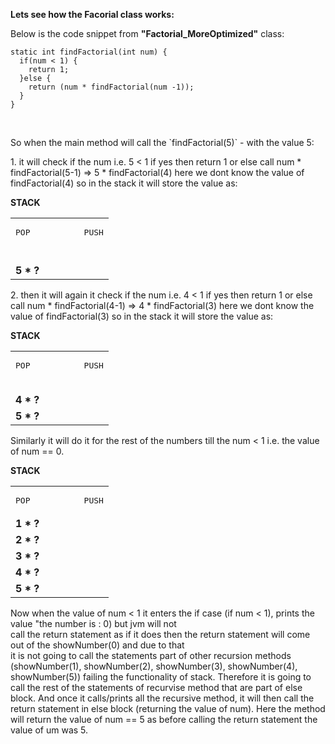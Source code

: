 **Lets see how the Facorial class works:**

  Below is the code snippet from <b>"Factorial_MoreOptimized"</b> class:
  
    static int findFactorial(int num) {
      if(num < 1) {
        return 1;
      }else {
        return (num * findFactorial(num -1));
      }
    }

<br>
 <p> So when the main method will call the `findFactorial(5)` - with the value 5: </p>
 <p>  1. it will check if the num i.e. 5 < 1 if yes then return 1 or else call num * findFactorial(5-1) => 5 *  
         findFactorial(4) here we dont know the value of findFactorial(4) so in the stack it will store the value as:</p>
  <table>
    <thead>
    </thead>
    <tbody>
        <b> STACK </b>
        <tr>
          <td><pre>POP           PUSH</pre></b></td>
         </tr>
      <tr>
          <td> <b>  </b></td>
         </tr>
      <tr>
          <td> <b>  </b></td>
         </tr>
       <tr>
          <td> <b>  </b></td>
         </tr>
       <tr>
          <td> <b>  </b></td>
         </tr>  
      <tr>
          <td> <b> 5 * ? </b></td>
         </tr>
    </tbody>
  </table>
 
   
  
  <p> 2. then it will again it check if the num i.e. 4 < 1 if yes then return 1 or else call num * findFactorial(4-1) => 4 *  
         findFactorial(3) here we dont know the value of findFactorial(3) so in the stack it will store the value as:</p>
  
  <table>
    <thead>
    </thead>
    <tbody>
      <b>STACK </b>
        <tr>
          <td><pre>POP           PUSH</pre></td>
         </tr>
      <tr>
          <td> <b>  </b></td>
         </tr>
      <tr>
          <td> <b>  </b></td>
         </tr>
       <tr>
          <td> <b>  </b></td>
         </tr>
       <tr>
          <td> <b> 4 * ?  </b></td>
         </tr>  
      <tr>
          <td> <b> 5 * ? </b></td>
         </tr>
    </tbody>
  </table>
  
 <p> Similarly it will do it for the rest of the numbers till the num < 1 i.e. the value of num  == 0.</p>
  
   <table>
    <thead>
    </thead>
    <tbody>
      <b>STACK </b>
        <tr>
          <td><pre>POP           PUSH</pre></td>
         </tr>
      <tr>
          <td> <b> 1 * ? </b></td>
         </tr>
      <tr>
          <td> <b> 2 * ? </b></td>
         </tr>
       <tr>
          <td> <b> 3 * ?  </b></td>
         </tr>
       <tr>
          <td> <b> 4 * ? </b></td>
         </tr>  
      <tr>
          <td> <b> 5 * ? </b></td>
         </tr>
    </tbody>
  </table>
  
 
  
  Now when the value of num < 1 it enters the if case (if  num < 1), prints the value "the number is  : 0) but jvm will not  
  call the return statement as if it does then the return statement   will come out of the showNumber(0) and due to that  
  it is not going to call the statements part of other recursion methods (showNumber(1), showNumber(2), showNumber(3), 
  showNumber(4), showNumber(5)) failing the functionality of stack. 
  Therefore it is going to call the rest of the statements of recurvise method that are part of else block. And once it 
  calls/prints all the recursive method, it will then call the return statement in else block (returning the value of num).
  Here the method will return the value of num  == 5 as before calling the return statement the value of um was 5.
  
